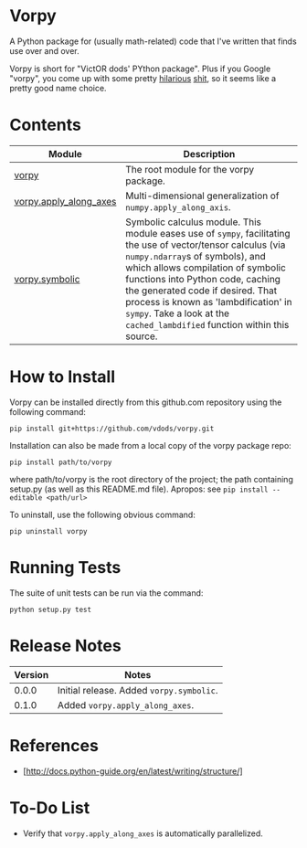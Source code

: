 # Vorpy

A Python package for (usually math-related) code that I've written that finds use over and over.

Vorpy is short for "VictOR dods' PYthon package".  Plus if you Google "vorpy", you come up with some pretty [hilarious](http://www.urbandictionary.com/define.php?term=Vorpy) [shit](http://vorpycrill.bandcamp.com/releases), so it seems like a pretty good name choice.

# Contents

| Module | Description |
| ------ | ----------- |
| [vorpy](https://github.com/vdods/vorpy/tree/master/vorpy) | The root module for the vorpy package. |
| [vorpy.apply_along_axes](https://github.com/vdods/vorpy/blob/master/vorpy/apply_along_axes.py) | Multi-dimensional generalization of `numpy.apply_along_axis`. |
| [vorpy.symbolic](https://github.com/vdods/vorpy/blob/master/vorpy/symbolic.py) | Symbolic calculus module.  This module eases use of `sympy`, facilitating the use of vector/tensor calculus (via `numpy.ndarray`s of symbols),  and which allows compilation of symbolic functions into Python code, caching the generated code if desired.  That process is known as 'lambdification' in `sympy`.  Take a look at the `cached_lambdified` function within this source. |

# How to Install

Vorpy can be installed directly from this github.com repository using the following command:

    pip install git+https://github.com/vdods/vorpy.git

Installation can also be made from a local copy of the vorpy package repo:

    pip install path/to/vorpy

where path/to/vorpy is the root directory of the project; the path containing setup.py (as well as this README.md file).  Apropos: see `pip install --editable <path/url>`

To uninstall, use the following obvious command:

    pip uninstall vorpy

# Running Tests

The suite of unit tests can be run via the command:

    python setup.py test

# Release Notes

| Version | Notes |
| ------- | ----- |
| 0.0.0 | Initial release.  Added `vorpy.symbolic`. |
| 0.1.0 | Added `vorpy.apply_along_axes`. |

# References

-   [http://docs.python-guide.org/en/latest/writing/structure/]

# To-Do List

-   Verify that `vorpy.apply_along_axes` is automatically parallelized.
